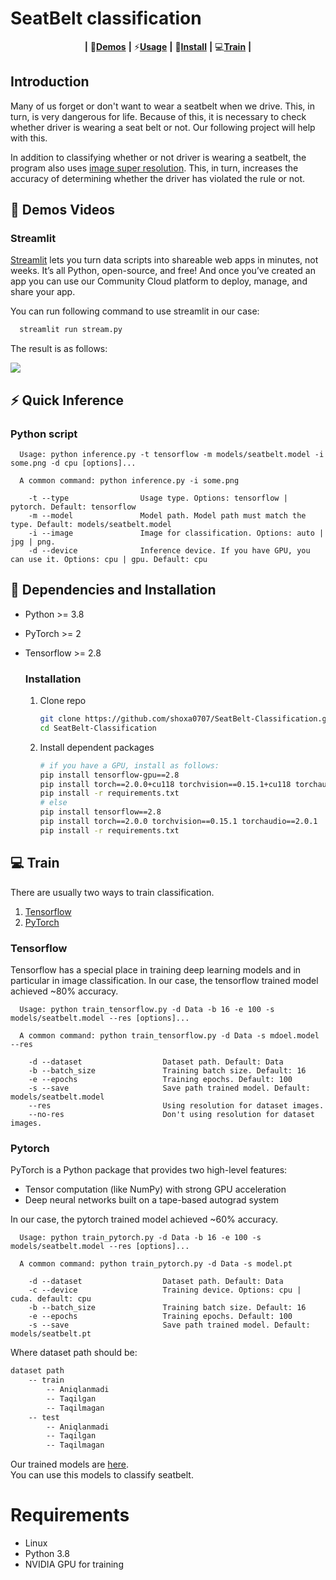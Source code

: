 # SeatBelt classification

<div align="center">

**|** 👀[**Demos**](#-demos-videos) **|** ⚡[**Usage**](#-quick-inference) **|** 🔧[**Install**](#-dependencies-and-installation) **|** 💻[**Train**](#-train) **|**

</div>

## Introduction

Many of us forget or don't want to wear a seatbelt when we drive. This, in turn, is very dangerous for life. Because of this, it is necessary to check whether driver is wearing a seat belt or not. Our following project will help with this.<br>

In addition to classifying whether or not driver is wearing a seatbelt, the program also uses [image super resolution](https://github.com/xinntao/Real-ESRGAN). This, in turn, increases the accuracy of determining whether the driver has violated the rule or not.

## 👀 Demos Videos

### Streamlit

[Streamlit](https://github.com/streamlit/streamlit) lets you turn data scripts into shareable web apps in minutes, not weeks. It’s all Python, open-source, and free! And once you’ve created an app you can use our Community Cloud platform to deploy, manage, and share your app.

You can run following command to use streamlit in our case:

```bash
  streamlit run stream.py
```

The result is as follows:

<img src="images/seatbelt.gif">

## ⚡ Quick Inference

### Python script

```console
  Usage: python inference.py -t tensorflow -m models/seatbelt.model -i some.png -d cpu [options]...

  A common command: python inference.py -i some.png

    -t --type                Usage type. Options: tensorflow | pytorch. Default: tensorflow
    -m --model               Model path. Model path must match the type. Default: models/seatbelt.model
    -i --image               Image for classification. Options: auto | jpg | png.
    -d --device              Inference device. If you have GPU, you can use it. Options: cpu | gpu. Default: cpu
```

## 🔧 Dependencies and Installation

- Python >= 3.8
- PyTorch >= 2
- Tensorflow >= 2.8

  ### Installation

  1. Clone repo

     ```bash
     git clone https://github.com/shoxa0707/SeatBelt-Classification.git
     cd SeatBelt-Classification
     ```

  1. Install dependent packages

     ```bash
     # if you have a GPU, install as follows:
     pip install tensorflow-gpu==2.8
     pip install torch==2.0.0+cu118 torchvision==0.15.1+cu118 torchaudio==2.0.1 --index-url https://download.pytorch.org/whl/cu118(sample for CUDA 11.8)
     pip install -r requirements.txt
     # else
     pip install tensorflow==2.8
     pip install torch==2.0.0 torchvision==0.15.1 torchaudio==2.0.1
     pip install -r requirements.txt
     ```

## 💻 Train

There are usually two ways to train classification.

1. [Tensorflow](https://www.tensorflow.org)
2. [PyTorch](https://pytorch.org/)

### Tensorflow

Tensorflow has a special place in training deep learning models and in particular in image classification. In our case, the tensorflow trained model achieved ~80% accuracy.

```console
  Usage: python train_tensorflow.py -d Data -b 16 -e 100 -s models/seatbelt.model --res [options]...

  A common command: python train_tensorflow.py -d Data -s mdoel.model --res

    -d --dataset                  Dataset path. Default: Data
    -b --batch_size               Training batch size. Default: 16
    -e --epochs                   Training epochs. Default: 100
    -s --save                     Save path trained model. Default: models/seatbelt.model
    --res                         Using resolution for dataset images.
    --no-res                      Don't using resolution for dataset images.
```

### Pytorch

PyTorch is a Python package that provides two high-level features:

- Tensor computation (like NumPy) with strong GPU acceleration
- Deep neural networks built on a tape-based autograd system

In our case, the pytorch trained model achieved ~60% accuracy.

```console
  Usage: python train_pytorch.py -d Data -b 16 -e 100 -s models/seatbelt.model --res [options]...

  A common command: python train_pytorch.py -d Data -s model.pt

    -d --dataset                  Dataset path. Default: Data
    -c --device                   Training device. Options: cpu | cuda. default: cpu
    -b --batch_size               Training batch size. Default: 16
    -e --epochs                   Training epochs. Default: 100
    -s --save                     Save path trained model. Default: models/seatbelt.pt
```

Where dataset path should be:

```bash
dataset path
    -- train
        -- Aniqlanmadi
        -- Taqilgan
        -- Taqilmagan
    -- test
        -- Aniqlanmadi
        -- Taqilgan
        -- Taqilmagan
```

Our trained models are [here](https://drive.google.com/drive/folders/1cS5wglnvL42UrIckWPooUZa719kHsO8O?usp=sharing).<br>
You can use this models to classify seatbelt.

# Requirements

- Linux
- Python 3.8
- NVIDIA GPU for training
